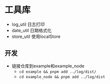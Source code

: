 # 工具库
- log_util 日志打印
- date_util 日期格式化
- store_util 使用localStore


## 开发
- 链接仓库到example和example_node
  - `cd example && pnpm add ../log/dist/`
  - `cd example_node && pnpm add ../log/dist`
